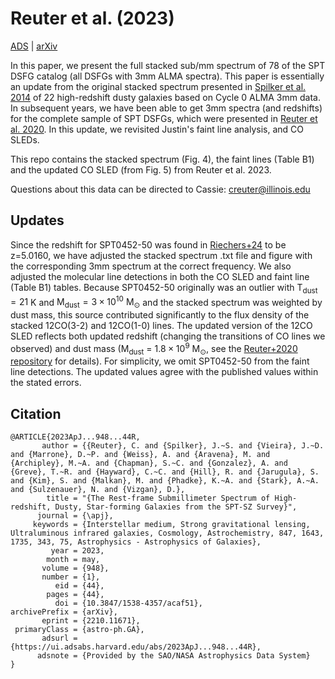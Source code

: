 Reuter et al. (2023)
====================================

[ADS](https://ui.adsabs.harvard.edu/abs/2023ApJ...948...44R/abstract) | [arXiv](https://arxiv.org/abs/2210.11671)

In this paper, we present the full stacked sub/mm spectrum of 78 of the SPT DSFG catalog (all DSFGs with 3mm ALMA spectra).  This paper is essentially an update from the original stacked spectrum presented in [Spilker et al. 2014](https://ui.adsabs.harvard.edu/abs/2014ApJ...785..149S/abstract) of 22 high-redshift dusty galaxies based on Cycle 0 ALMA 3mm data.  In subsequent years, we have been able to get 3mm spectra (and redshifts) for the complete sample of SPT DSFGs, which were presented in [Reuter et al. 2020](https://ui.adsabs.harvard.edu/abs/2020arXiv200614060R/abstract).  In this update, we revisited Justin's faint line analysis, and CO SLEDs.  

This repo contains the stacked spectrum (Fig. 4), the faint lines (Table B1) and the updated CO SLED (from Fig. 5) from Reuter et al. 2023.  


Questions about this data can be directed to Cassie: [creuter@illinois.edu](mailto:creuter@illinois.edu)

Updates
--------

Since the redshift for SPT0452-50 was found in [Riechers+24](https://ui.adsabs.harvard.edu/abs/2024arXiv240105487R/abstract) to be z=5.0160, we have adjusted the stacked spectrum .txt file and figure with the corresponding 3mm spectrum at the correct frequency.  We also adjusted the molecular line detections in both the CO SLED and faint line (Table B1) tables.  Because SPT0452-50 originally was an outlier with $\mathrm{T_{dust}} = 21$ K and $\mathrm{M_{dust}} = 3 \times 10^{10} \ \mathrm{M_\odot}$ and the stacked spectrum was weighted by dust mass, this source contributed significantly to the flux density of the stacked 12CO(3-2) and 12CO(1-0) lines.  The updated version of the 12CO SLED reflects both updated redshift (changing the transitions of CO lines we observed) and dust mass ($\mathrm{M_{dust}}$ = $1.8 \times 10^9$ $\mathrm{M_\odot}$, see the [Reuter+2020 repository](https://github.com/spt-smg/publicdata/tree/updated0452/reuter2020_final_dndz) for details).  For simplicity, we omit SPT0452-50 from the faint line detections.  The updated values agree with the published values within the stated errors.  

Citation
--------

```
@ARTICLE{2023ApJ...948...44R,
       author = {{Reuter}, C. and {Spilker}, J.~S. and {Vieira}, J.~D. and {Marrone}, D.~P. and {Weiss}, A. and {Aravena}, M. and {Archipley}, M.~A. and {Chapman}, S.~C. and {Gonzalez}, A. and {Greve}, T.~R. and {Hayward}, C.~C. and {Hill}, R. and {Jarugula}, S. and {Kim}, S. and {Malkan}, M. and {Phadke}, K.~A. and {Stark}, A.~A. and {Sulzenauer}, N. and {Vizgan}, D.},
        title = "{The Rest-frame Submillimeter Spectrum of High-redshift, Dusty, Star-forming Galaxies from the SPT-SZ Survey}",
      journal = {\apj},
     keywords = {Interstellar medium, Strong gravitational lensing, Ultraluminous infrared galaxies, Cosmology, Astrochemistry, 847, 1643, 1735, 343, 75, Astrophysics - Astrophysics of Galaxies},
         year = 2023,
        month = may,
       volume = {948},
       number = {1},
          eid = {44},
        pages = {44},
          doi = {10.3847/1538-4357/acaf51},
archivePrefix = {arXiv},
       eprint = {2210.11671},
 primaryClass = {astro-ph.GA},
       adsurl = {https://ui.adsabs.harvard.edu/abs/2023ApJ...948...44R},
      adsnote = {Provided by the SAO/NASA Astrophysics Data System}
}



```
